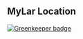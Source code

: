 
## MyLar Location

[![Greenkeeper badge](https://badges.greenkeeper.io/vietdien2005/mylar-location.svg)](https://greenkeeper.io/)
